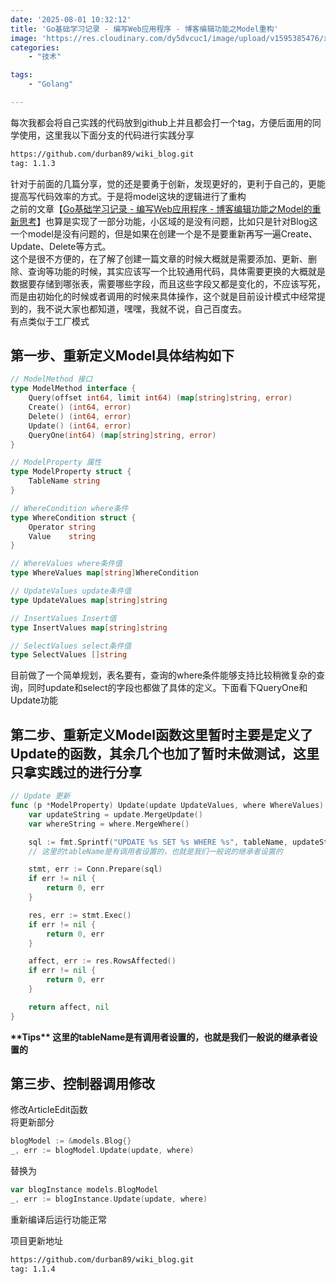 ```yaml
---
date: '2025-08-01 10:32:12'
title: 'Go基础学习记录 - 编写Web应用程序 - 博客编辑功能之Model重构'
image: 'https://res.cloudinary.com/dy5dvcuc1/image/upload/v1595385476/xiaorongmao/golang.jpg'
categories:
    - "技术"

tags:
    - "Golang"

---
```


每次我都会将自己实践的代码放到github上并且都会打一个tag，方便后面用的同学使用，这里我以下面分支的代码进行实践分享

```bash
https://github.com/durban89/wiki_blog.git
tag: 1.1.3
```

针对于前面的几篇分享，觉的还是要勇于创新，发现更好的，更利于自己的，更能提高写代码效率的方式。于是将model这块的逻辑进行了重构  
之前的文章【[Go基础学习记录 - 编写Web应用程序 - 博客编辑功能之Model的重新思考](https://www.xiaorongmao.com/blog/73)】也算是实现了一部分功能，小区域的是没有问题，比如只是针对Blog这一个model是没有问题的，但是如果在创建一个是不是要重新再写一遍Create、Update、Delete等方式。  
这个是很不方便的，在了解了创建一篇文章的时候大概就是需要添加、更新、删除、查询等功能的时候，其实应该写一个比较通用代码，具体需要更换的大概就是  
数据要存储到哪张表，需要哪些字段，而且这些字段又都是变化的，不应该写死，而是由初始化的时候或者调用的时候来具体操作，这个就是目前设计模式中经常提到的，我不说大家也都知道，嘿嘿，我就不说，自己百度去。  
有点类似于工厂模式

## 第一步、重新定义Model具体结构如下

```go
// ModelMethod 接口
type ModelMethod interface {
    Query(offset int64, limit int64) (map[string]string, error)
    Create() (int64, error)
    Delete() (int64, error)
    Update() (int64, error)
    QueryOne(int64) (map[string]string, error)
}

// ModelProperty 属性
type ModelProperty struct {
    TableName string
}

// WhereCondition where条件
type WhereCondition struct {
    Operator string
    Value    string
}

// WhereValues where条件值
type WhereValues map[string]WhereCondition

// UpdateValues update条件值
type UpdateValues map[string]string

// InsertValues Insert值
type InsertValues map[string]string

// SelectValues select条件值
type SelectValues []string
```

目前做了一个简单规划，表名要有，查询的where条件能够支持比较稍微复杂的查询，同时update和select的字段也都做了具体的定义。下面看下QueryOne和Update功能

## 第二步、重新定义Model函数这里暂时主要是定义了Update的函数，其余几个也加了暂时未做测试，这里只拿实践过的进行分享

```go
// Update 更新
func (p *ModelProperty) Update(update UpdateValues, where WhereValues) (int64, error) {
    var updateString = update.MergeUpdate()
    var whereString = where.MergeWhere()

    sql := fmt.Sprintf("UPDATE %s SET %s WHERE %s", tableName, updateString, whereString)
    // 这里的tableName是有调用者设置的，也就是我们一般说的继承者设置的

    stmt, err := Conn.Prepare(sql)
    if err != nil {
        return 0, err
    }

    res, err := stmt.Exec()
    if err != nil {
        return 0, err
    }

    affect, err := res.RowsAffected()
    if err != nil {
        return 0, err
    }

    return affect, nil
}
```

**\*\*Tips\*\* 这里的tableName是有调用者设置的，也就是我们一般说的继承者设置的**

## 第三步、控制器调用修改

修改ArticleEdit函数  
将更新部分

```go
blogModel := &models.Blog{}
_, err := blogModel.Update(update, where)
```

替换为

```go
var blogInstance models.BlogModel
_, err := blogInstance.Update(update, where)
```

重新编译后运行功能正常

项目更新地址

```bash
https://github.com/durban89/wiki_blog.git
tag: 1.1.4
```
